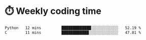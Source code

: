
# :stopwatch: Weekly coding time
<!--START_SECTION:waka-->

```txt
Python   12 mins         █████████████░░░░░░░░░░░░   52.19 %
C        11 mins         ████████████░░░░░░░░░░░░░   47.81 %
```

<!--END_SECTION:waka-->


<!-- <p> <img src="https://github-readme-stats.vercel.app/api?username=cozgerest&show_icons=true&hide_border=false" />  </p> -->

